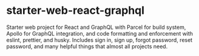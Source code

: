 # starter-web-react-graphql
Starter web project for React and GraphQL with Parcel for build system, Apollo for GraphQL integration, and code formatting and enforcement with eslint, prettier, and husky. Includes sign in, sign up, forgot password, reset password, and many helpful things that almost all projects need.
